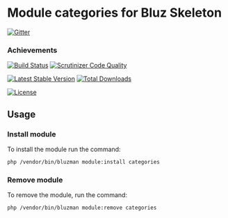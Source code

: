 # Module categories for Bluz Skeleton

[![Gitter](https://badges.gitter.im/Join%20Chat.svg)](https://gitter.im/bluzphp/main)

### Achievements

[![Build Status](https://travis-ci.org/bluzphp/module-categories.svg?branch=master)](https://travis-ci.org/bluzphp/module-categories)
[![Scrutinizer Code Quality](https://scrutinizer-ci.com/g/bluzphp/module-categories/badges/quality-score.png?b=master)](https://scrutinizer-ci.com/g/bluzphp/module-categories/?branch=master)

[![Latest Stable Version](https://poser.pugx.org/bluzphp/module-categories/v/stable)](https://packagist.org/packages/bluzphp/module-categories)
[![Total Downloads](https://poser.pugx.org/bluzphp/module-categories/downloads)](https://packagist.org/packages/bluzphp/module-categories)

[![License](https://poser.pugx.org/bluzphp/module-categories/license)](https://packagist.org/packages/bluzphp/module-categories)

Usage
-------------------------
### Install module
To install the module run the command:
  
```bash
php /vendor/bin/bluzman module:install categories
```

### Remove module
To remove the module, run the command:
    
```bash
php /vendor/bin/bluzman module:remove categories
```
